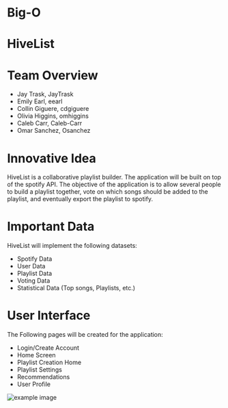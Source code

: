 # Big-O

# HiveList

# Team Overview

* Jay Trask, JayTrask
* Emily Earl, eearl
* Collin Giguere, cdgiguere
* Olivia Higgins, omhiggins
* Caleb Carr, Caleb-Carr
* Omar Sanchez, Osanchez

# Innovative Idea

HiveList is a collaborative playlist builder. The application will be built on top of the spotify API. The objective of the application is to allow several people to build a playlist together, vote on which songs should be added to the playlist, and eventually export the playlist to spotify.

# Important Data

HiveList will implement the following datasets:
* Spotify Data
* User Data
* Playlist Data
* Voting Data
* Statistical Data (Top songs, Playlists, etc.)

# User Interface

The Following pages will be created for the application:
* Login/Create Account
* Home Screen
* Playlist Creation Home
* Playlist Settings
* Recommendations
* User Profile

![example image](imgs/chick.jpg)

